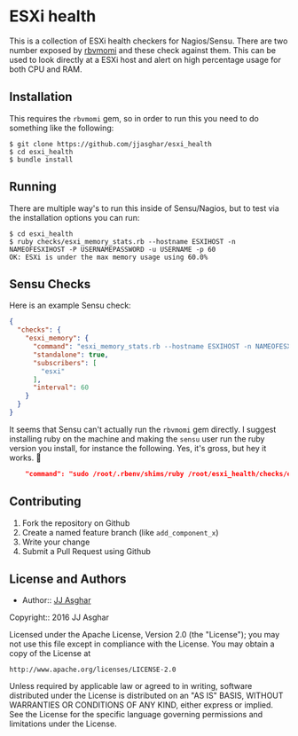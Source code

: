 # ESXi health

This is a collection of ESXi health checkers for Nagios/Sensu. There are two
number exposed by [rbvmomi][rbvmomi] and these check against them. This can
be used to look directly at a ESXi host and alert on high percentage usage
for both CPU and RAM.

## Installation

This requires the `rbvmomi` gem, so in order to run this you need to do something
like the following:

```shell
$ git clone https://github.com/jjasghar/esxi_health
$ cd esxi_health
$ bundle install
```

## Running

There are multiple way's to run this inside of Sensu/Nagios, but to test via the
installation options you can run:

```shell
$ cd esxi_health
$ ruby checks/esxi_memory_stats.rb --hostname ESXIHOST -n NAMEOFESXIHOST -P USERNAMEPASSWORD -u USERNAME -p 60
OK: ESXi is under the max memory usage using 60.0%
```

## Sensu Checks

Here is an example Sensu check:

```json
{
  "checks": {
    "esxi_memory": {
      "command": "esxi_memory_stats.rb --hostname ESXIHOST -n NAMEOFESXIHOST -P USERNAMEPASSWORD -u USERNAME -p 60",
      "standalone": true,
      "subscribers": [
        "esxi"
      ],
      "interval": 60
    }
  }
}
```

It seems that Sensu can't actually run the `rbvmomi` gem directly. I suggest installing
ruby on the machine and making the `sensu` user run the ruby version you install,
for instance the following. Yes, it's gross, but hey it works. :metal:

```json
    "command": "sudo /root/.rbenv/shims/ruby /root/esxi_health/checks/esxi_cpu_stats.rb  --hostname ESXIHOST -n NAMEOFESXIHOST -P USERNAMEPASSWORD -u USERNAME -p 60",
```

## Contributing

1. Fork the repository on Github
2. Create a named feature branch (like `add_component_x`)
3. Write your change
4. Submit a Pull Request using Github

## License and Authors

* Author:: [JJ Asghar](https://github.com/jjasghar)

Copyright:: 2016 JJ Asghar

Licensed under the Apache License, Version 2.0 (the "License");
you may not use this file except in compliance with the License.
You may obtain a copy of the License at

    http://www.apache.org/licenses/LICENSE-2.0

Unless required by applicable law or agreed to in writing, software
distributed under the License is distributed on an "AS IS" BASIS,
WITHOUT WARRANTIES OR CONDITIONS OF ANY KIND, either express or implied.
See the License for the specific language governing permissions and
limitations under the License.

[rbvmomi]: https://github.com/vmware/rbvmomi
